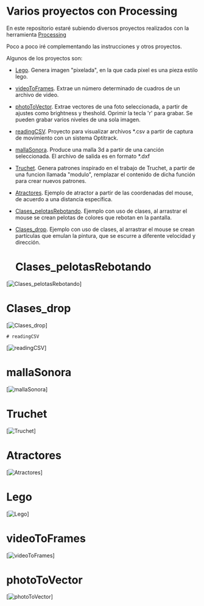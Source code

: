 # Varios proyectos con Processing

En este repositorio estaré subiendo diversos proyectos realizados con la herramienta [Processing]

Poco a poco iré complementando las instrucciones y otros proyectos.

Algunos de los proyectos son:
  - [Lego]. Genera imagen "pixelada", en la que cada pixel es una pieza estilo lego.
  - [videoToFrames]. Extrae un número determinado de cuadros de un archivo de video.
  - [photoToVector]. Extrae vectores de una foto seleccionada, a partir de ajustes como brightness y theshold. Oprimir la tecla 'r' para grabar. Se pueden grabar varios niveles de una sola imagen.
  - [readingCSV]. Proyecto para visualizar archivos *.csv a partir de captura de movimiento con un sistema Optitrack.
  - [mallaSonora]. Produce una malla 3d a partir de una canción seleccionada. El archivo de salida es en formato *.dxf
  - [Truchet]. Genera patrones inspirado en el trabajo de Truchet, a partir de una funcion llamada "modulo", remplazar el contenido de dicha función para crear nuevos patrones.
  - [Atractores]. Ejemplo de atractor a partir de las coordenadas del mouse, de acuerdo a una distancia específica.
  - [Clases_pelotasRebotando]. Ejemplo con uso de clases, al arrastrar el mouse se crean pelotas de colores que rebotan en la pantalla.
  - [Clases_drop]. Ejemplo con uso de clases, al arrastrar el mouse se crean partículas que emulan la pintura, que se escurre a diferente velocidad y dirección.
  
    # Clases_pelotasRebotando
  [![Clases_pelotasRebotando](https://raw.githubusercontent.com/laadeho/varios/master/Clases_pelotasRebotando/Clases_pelotasRebotando.png)]
  
  # Clases_drop
  [![Clases_drop](https://raw.githubusercontent.com/laadeho/varios/master/Clases_drop/Clases_drop.png)]
  
    # readingCSV
  [![readingCSV](https://raw.githubusercontent.com/laadeho/varios/master/ReadingCSV/readingCSV.png)]
  
  # mallaSonora
  [![mallaSonora](https://raw.githubusercontent.com/laadeho/varios/master/mallaSonora/mallaSonora.png)]
  
  # Truchet
  [![Truchet](https://raw.githubusercontent.com/laadeho/varios/master/Truchet/Truchet.png)]
  
  # Atractores
  [![Atractores](https://raw.githubusercontent.com/laadeho/varios/master/Atractor/atractor.png)]
  
  # Lego
  [![Lego](https://raw.githubusercontent.com/laadeho/varios/master/Lego/data/pict_pixel.png)]

  # videoToFrames
  [![videoToFrames](https://raw.githubusercontent.com/laadeho/varios/master/videoToFrames/videoToFrames.jpg)]
  
  # photoToVector
  [![photoToVector](https://github.com/laadeho/varios/blob/master/photoToVector/48_vector.jpg)]
  
[Lego]: <https://github.com/laadeho/varios/tree/master/Lego>
[videoToFrames]: <https://github.com/laadeho/varios/tree/master/videoToFrames>
[readingCSV]: <https://github.com/laadeho/varios/tree/master/ReadingCSV>
[mallaSonora]: <https://github.com/laadeho/varios/tree/master/mallaSonora>
[Processing]: <https://processing.org/>
[Truchet]: <https://github.com/laadeho/varios/tree/master/Truchet>
[Atractores]: <https://github.com/laadeho/varios/tree/master/Atractor>
[photoToVector]: <https://github.com/laadeho/varios/tree/master/photoToVector>
[Clases_pelotasRebotando]:<https://github.com/laadeho/varios/tree/master/Clases_pelotasRebotando>
[Clases_drop]:<https://github.com/laadeho/varios/tree/master/Clases_drop>
